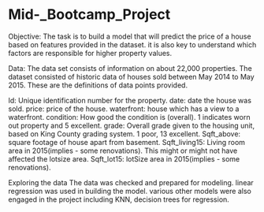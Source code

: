 # Mid-_Bootcamp_Project

Objective: The task is to build a model that will predict the price of a house based on features provided in the dataset. it is also key to understand which factors are responsible for higher property values. 

Data: The data set consists of information on about 22,000 properties.  The dataset consisted of historic data of houses sold between May 2014 to May 2015. These are the definitions of data points provided.

Id: Unique identification number for the property.
date: date the house was sold.
price: price of the house.
waterfront: house which has a view to a waterfront.
condition: How good the condition is (overall). 1 indicates worn out property and 5 excellent.
grade: Overall grade given to the housing unit, based on King County grading system. 1 poor, 13 excellent.
Sqft_above: square footage of house apart from basement.
Sqft_living15: Living room area in 2015(implies - some renovations). This might or might not have affected the lotsize area.
Sqft_lot15: lotSize area in 2015(implies - some renovations).

Exploring the data
The data was checked and prepared for modeling. linear regression was used in building the model. various other models were also engaged in the project including KNN, decision trees for regression.
